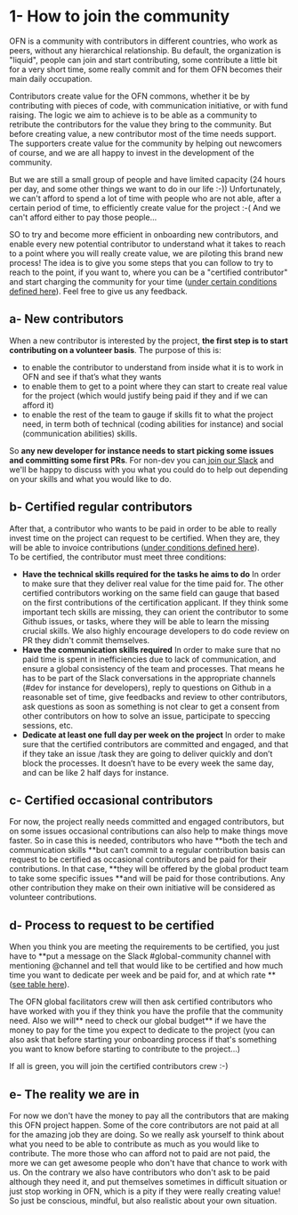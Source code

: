 # 1- How to join the community

OFN is a community with contributors in different countries, who work as peers, without any hierarchical relationship. Bu default, the organization is "liquid", people can join and start contributing, some contribute a little bit for a very short time, some really commit and for them OFN becomes their main daily occupation.

Contributors create value for the OFN commons, whether it be by contributing with pieces of code, with communication initiative, or with fund raising. The logic we aim to achieve is to be able as a community to retribute the contributors for the value they bring to the community. But before creating value, a new contributor most of the time needs support. The supporters create value for the community by helping out newcomers of course, and we are all happy to invest in the development of the community.

But we are still a small group of people and have limited capacity \(24 hours per day, and some other things we want to do in our life :-\)\) Unfortunately, we can't afford to spend a lot of time with people who are not able, after a certain period of time, to efficiently create value for the project :-\( And we can't afford either to pay those people...

SO to try and become more efficient in onboarding new contributors, and enable every new potential contributor to understand what it takes to reach to a point where you will really create value, we are piloting this brand new process! The idea is to give you some steps that you can follow to try to reach to the point, if you want to, where you can be a "certified contributor" and start charging the community for your time \([under certain conditions defined here](https://www.gitbook.com/book/ofn-user-guide/ofn-contributor-guide/edit#/edit/master/volunteer-vs-paid-contributors.md?_k=ahexb1)\). Feel free to give us any feedback.

## a- New contributors

When a new contributor is interested by the project, **the first step is to start contributing on a volunteer basis**. The purpose of this is:

* to enable the contributor to understand from inside what it is to work in OFN and see if that’s what they wants
* to enable them to get to a point where they can start to create real value for the project \(which would justify being paid if they and if we can afford it\)
* to enable the rest of the team to gauge if skills fit to what the project need, in term both of technical \(coding abilities for instance\) and social \(communication abilities\) skills. 

So **any new developer for instance needs to start picking some issues and committing some first PRs**. For non-dev you can[ join our Slack](https://openfoodnetwork.slack.com) and we'll be happy to discuss with you what you could do to help out depending on your skills and what you would like to do.

## b- Certified regular contributors

After that, a contributor who wants to be paid in order to be able to really invest time on the project can request to be certified. When they are, they will be able to invoice contributions \([under conditions defined here](https://www.gitbook.com/book/ofn-user-guide/ofn-contributor-guide/edit#)\).  
To be certified, the contributor must meet three conditions:

* **Have the technical skills required for the tasks he aims to do**
  In order to make sure that they deliver real value for the time paid for. The other certified contributors working on the same field can gauge that based on the first contributions of the certification applicant. If they think some important tech skills are missing, they can orient the contributor to some Github issues, or tasks, where they will be able to learn the missing crucial skills. We also highly encourage developers to do code review on PR they didn't commit themselves.
* **Have the communication skills required**
  In order to make sure that no paid time is spent in inefficiencies due to lack of communication, and ensure a global consistency of the team and processes. That means he has to be part of the Slack conversations in the appropriate channels \(\#dev for instance for developers\), reply to questions on Github in a reasonable set of time, give feedbacks and review to other contributors, ask questions as soon as something is not clear to get a consent from other contributors on how to solve an issue, participate to speccing sessions, etc.
* **Dedicate at least one full day per week on the project**
  In order to make sure that the certified contributors are committed and engaged, and that if they take an issue /task they are going to deliver quickly and don’t block the processes. It doesn’t have to be every week the same day, and can be like 2 half days for instance.

## c- Certified occasional contributors

For now, the project really needs committed and engaged contributors, but on some issues occasional contributions can also help to make things move faster. So in case this is needed, contributors who have **both the tech and communication skills **but can’t commit to a regular contribution basis can request to be certified as occasional contributors and be paid for their contributions. In that case, **they will be offered by the global product team to take some specific issues **and will be paid for those contributions. Any other contribution they make on their own initiative will be considered as volunteer contributions.

## d- Process to request to be certified

When you think you are meeting the requirements to be certified, you just have to **put a message on the Slack \#global-community channel with mentioning @channel and tell that would like to be certified and how much time you want to dedicate per week and be paid for, and at which rate **\([see table here](https://www.gitbook.com/book/ofn-user-guide/ofn-contributor-guide/edit#)\). 

The OFN global facilitators crew will then ask certified contributors who have worked with you if they think you have the profile that the community need. Also we will** need to check our global budget** if we have the money to pay for the time you expect to dedicate to the project \(you can also ask that before starting your onboarding process if that's something you want to know before starting to contribute to the project...\)

If all is green, you will join the certified contributors crew :-\)

## e- The reality we are in

For now we don't have the money to pay all the contributors that are making this OFN project happen. Some of the core contributors are not paid at all for the amazing job they are doing. So we really ask yourself to think about what you need to be able to contribute as much as you would like to contribute. The more those who can afford not to paid are not paid, the more we can get awesome people who don't have that chance to work with us. On the contrary we also have contributors who don't ask to be paid although they need it, and put themselves sometimes in difficult situation or just stop working in OFN, which is a pity if they were really creating value! So just be conscious, mindful, but also realistic about your own situation.



